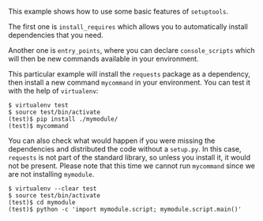 This example shows how to use some basic features of `setuptools`.

The first one is `install_requires` which allows you to automatically install
dependencies that you need.

Another one is `entry_points`, where you can declare `console_scripts` which
will then be new commands available in your environment.

This particular example will install the `requests` package as a dependency,
then install a new command `mycommand` in your environment. You can test it
with the help of `virtualenv`:

    $ virtualenv test
    $ source test/bin/activate
    (test)$ pip install ./mymodule/
    (test)$ mycommand

You can also check what would happen if you were missing the dependencies
and distributed the code without a `setup.py`. In this case, `requests` is
not part of the standard library, so unless you install it, it would not be
present. Please note that this time we cannot run `mycommand` since we are not
installing `mymodule`.

    $ virtualenv --clear test
    $ source test/bin/activate
    (test)$ cd mymodule
    (test)$ python -c 'import mymodule.script; mymodule.script.main()'

